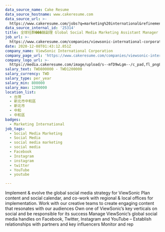 ```yaml
---
data_source_name: Cake Resume
data_source_hostname: www.cakeresume.com
data_source_url: >-
  https://www.cakeresume.com/jobs?q=marketing%20international&refinementList%5Blang_name%5D%5B0%5D=English&refinementList%5Bsalary_type%5D=per_year&range%5Bsalary_range%5D%5Bmin%5D=1000000
data_source_internal_id: '25314'
title: 全球社群���銷副理 Global Social Media Marketing Assistant Manager
job_url: >-
  https://www.cakeresume.com/companies/viewsonic-international-corporation/jobs/global-social-media-marketing-assistant-manager
date: 2020-12-08T01:43:12.851Z
company_name: ViewSonic International Corporation
company_page_url: 'https://www.cakeresume.com/companies/viewsonic-international-corporation'
company_logo_url: >-
  https://media.cakeresume.com/image/upload/s--mfD9wLgm--/c_pad,fl_png8,h_200,w_200/v1588058492/auzfyk61ypziemamoszg.png
salary_text: TWD800000 - TWD1200000
salary_currency: TWD
salary_type: per_year
salary_min: 800000
salary_max: 1200000
location_list:
  - 台灣
  - 新北市中和區
  - 新北市
  - 中和
  - 中和區
badges:
  - Marketing International
job_tags:
  - Social Media Marketing
  - Social Media
  - social media marketing
  - social media
  - Facebook
  - Instagram
  - instagram
  - twitter
  - YouTube
  - youtube

---
```


Implement & evolve the global social media strategy for ViewSonic Plan content and social calendar, and co-work with regional & local offices for implementation. Work with our creative teams to create engaging content that resonates with our audiences Own one of ViewSonic’s key verticals on social and be responsible for its success Manage ViewSonic’s global social media handles on Facebook, Twitter, Instagram and YouTube – Establish relationships with partners and key influencers Monitor and rep